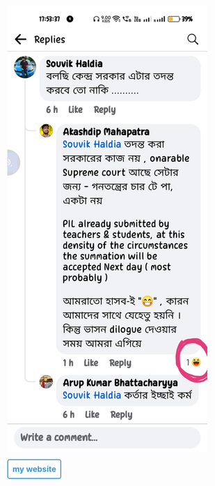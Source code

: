 ![Local Image](IMG_20240611_175357.jpg)

<div style="border: 2px solid #3498db; padding: 10px; display: inline-block; border-radius: 5px;">
    <a href="https://akashdip2001.github.io/website-2/" style="text-decoration: none; color: #3498db; font-weight: bold; font-size: 18px;">
        my website
    </a>
</div>
